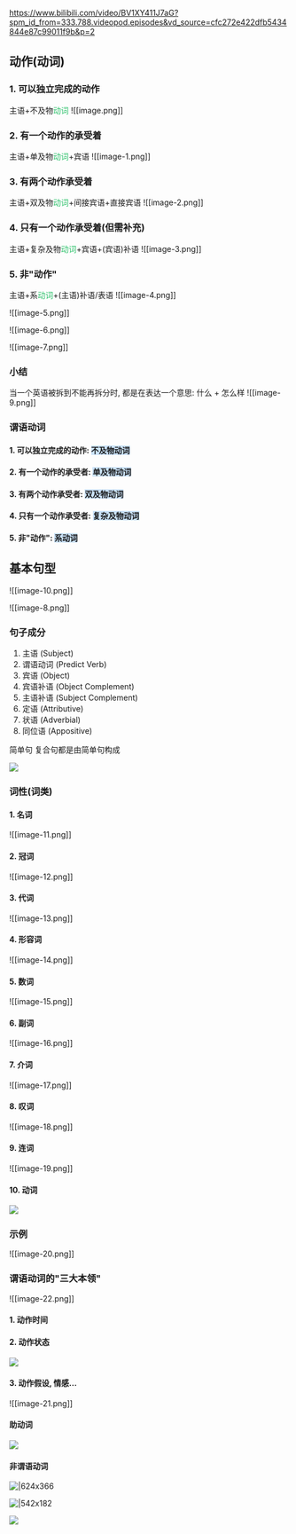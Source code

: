 https://www.bilibili.com/video/BV1XY411J7aG?spm_id_from=333.788.videopod.episodes&vd_source=cfc272e422dfb5434844e87c99011f9b&p=2

## 动作(动词)
### 1. 可以独立完成的动作
主语+不及物<font color="#2DC26B">动词</font>
![[image.png]]

### 2. 有一个动作的承受着
 主语+单及物<font color="#2DC26B">动词</font>+宾语
![[image-1.png]]

### 3. 有两个动作承受着
主语+双及物<font color="#2DC26B">动词</font>+间接宾语+直接宾语
![[image-2.png]]

### 4. 只有一个动作承受着(但需补充)
主语+复杂及物<font color="#2DC26B">动词</font>+宾语+(宾语)补语
![[image-3.png]]

### 5. 非"动作"
主语+系<font color="#2DC26B">动词</font>+(主语)补语/表语
![[image-4.png]]

![[image-5.png]]

![[image-6.png]]

![[image-7.png]]

### 小结
当一个英语被拆到不能再拆分时, 都是在表达一个意思: 什么 + 怎么样
![[image-9.png]]

### 谓语动词
#### 1. 可以独立完成的动作: <span style="background:rgba(160, 204, 246, 0.55)">不及物动词</span>
#### 2. 有一个动作的承受者: <span style="background:rgba(160, 204, 246, 0.55)">单及物动词</span>
#### 3. 有两个动作承受者: <span style="background:rgba(160, 204, 246, 0.55)">双及物动词</span>
#### 4. 只有一个动作承受者: <span style="background:rgba(160, 204, 246, 0.55)">复杂及物动词</span>
#### 5. 非"动作": <span style="background:rgba(160, 204, 246, 0.55)">系动词</span>



## 基本句型

![[image-10.png]]

![[image-8.png]]


### 句子成分

1. 主语 (Subject)
2. 谓语动词 (Predict Verb)
3. 宾语 (Object)
4. 宾语补语 (Object Complement)
5. 主语补语 (Subject Complement)
6. 定语 (Attributive)
7. 状语 (Adverbial)
8. 同位语 (Appositive)


简单句
复合句都是由简单句构成

![](Exported%20image%2020250512103613-0.png)

### 词性(词类)

#### 1. 名词
![[image-11.png]]
#### 2. 冠词
![[image-12.png]]
#### 3. 代词
![[image-13.png]]
#### 4. 形容词
![[image-14.png]]
#### 5. 数词
![[image-15.png]]
#### 6. 副词
![[image-16.png]]
#### 7. 介词
![[image-17.png]] 
#### 8. 叹词
![[image-18.png]]
#### 9. 连词
![[image-19.png]]
#### 10. 动词
![](Exported%20image%2020250512103650-8.png)

### 示例
![[image-20.png]]


### 谓语动词的"三大本领"
![[image-22.png]]

#### 1. 动作时间
#### 2. 动作状态
![](Exported%20image%2020250512103622-2.png)
#### 3. 动作假设, 情感...
![[image-21.png]]
  
#### 助动词
![](Exported%20image%2020250512103629-4.png)  

#### 非谓语动词 
![|624x366](Exported%20image%2020250512103634-5.png)

![|542x182](Exported%20image%2020250512103639-6.png)

![](Exported%20image%2020250512103643-7.png)













